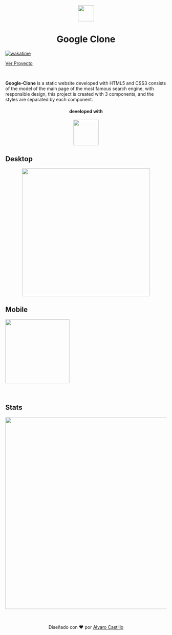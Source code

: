 <div align="center">
<img width="50px"  src="https://upload.wikimedia.org/wikipedia/commons/thumb/a/a5/Google_Chrome_icon_(September_2014).svg/1200px-Google_Chrome_icon_(September_2014).svg.png" />

<br>

# Google Clone

</div>

[![wakatime](https://wakatime.com/badge/github/Mrbanano/Clone-Google.svg)](https://wakatime.com/badge/github/Mrbanano/Clone-Google)

[Ver Proyecto](https://mrbanano.github.io/Clone-Google/index.html)



<br>

**Google-Clone** is a static website developed with HTML5 and CSS3 consists of the model of the main page of the most famous search engine, with responsible design, this project is created with 3 components, and the styles are separated by each component.

<div align="center">

#### developed with

<a href="https://github.com/Mrbanano"><img src="https://i.postimg.cc/fT7JqqM3/blanco2.png" height="80"></a>

</div>

## Desktop

<div align="center" >

<img width="400px" src="https://i.postimg.cc/Y9xwDYsP/Captura-web-8-7-2021-164929-mrbanano-github-io.jpg" />

</div>

## Mobile

<img width="200px" src="https://i.postimg.cc/9fjK3zZH/Captura-web-8-7-2021-165051-mrbanano-github-io.jpg" />

<br>
<br>
<br>

## Stats

<div align="center" >

<img width="600px" src="https://i.postimg.cc/TP3d8kr6/estadistica.jpg" />

</div>
<br>
<br>

<div align="center">

Diseñado con ♥️ por [Alvaro Castillo](https://www.linkedin.com/in/alvaro-castillo-c/)

<div>


